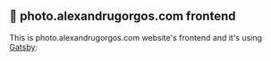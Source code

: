 ## 🚀 photo.alexandrugorgos.com frontend

This is photo.alexandrugorgos.com website's frontend and it's using [Gatsby](https://www.gatsbyjs.com/):
